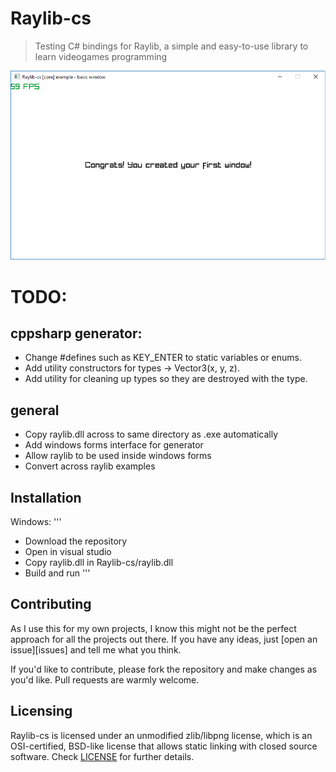 # Raylib-cs
> Testing C# bindings for Raylib, a simple and easy-to-use library to learn videogames programming 

![](header.png)

# TODO:
## cppsharp generator:
- Change #defines such as KEY_ENTER to static variables or enums.
- Add utility constructors for types -> Vector3(x, y, z).
- Add utility for cleaning up types so they are destroyed with the type.

## general
- Copy raylib.dll across to same directory as .exe automatically
- Add windows forms interface for generator
- Allow raylib to be used inside windows forms
- Convert across raylib examples

## Installation
Windows:
'''
- Download the repository
- Open in visual studio
- Copy raylib.dll in Raylib-cs/raylib.dll
- Build and run
'''

## Contributing
As I use this for my own projects, I know this might not be the perfect approach
for all the projects out there. If you have any ideas, just
[open an issue][issues] and tell me what you think.

If you'd like to contribute, please fork the repository and make changes as
you'd like. Pull requests are warmly welcome.

## Licensing
Raylib-cs is licensed under an unmodified zlib/libpng license, which is an OSI-certified, BSD-like license that allows static linking with closed source software. Check [LICENSE](LICENSE.md) for further details.

